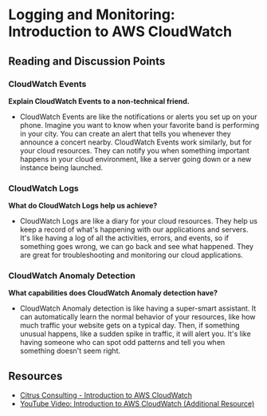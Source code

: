 # Logging and Monitoring: Introduction to AWS CloudWatch

## Reading and Discussion Points

### CloudWatch Events
**Explain CloudWatch Events to a non-technical friend.**
- CloudWatch Events are like the notifications or alerts you set up on your phone. Imagine you want to know when your favorite band is performing in your city. You can create an alert that tells you whenever they announce a concert nearby. CloudWatch Events work similarly, but for your cloud resources. They can notify you when something important happens in your cloud environment, like a server going down or a new instance being launched.

### CloudWatch Logs
**What do CloudWatch Logs help us achieve?**
- CloudWatch Logs are like a diary for your cloud resources. They help us keep a record of what's happening with our applications and servers. It's like having a log of all the activities, errors, and events, so if something goes wrong, we can go back and see what happened. They are great for troubleshooting and monitoring our cloud applications.

### CloudWatch Anomaly Detection
**What capabilities does CloudWatch Anomaly detection have?**
- CloudWatch Anomaly detection is like having a super-smart assistant. It can automatically learn the normal behavior of your resources, like how much traffic your website gets on a typical day. Then, if something unusual happens, like a sudden spike in traffic, it will alert you. It's like having someone who can spot odd patterns and tell you when something doesn't seem right.

## Resources
- [Citrus Consulting - Introduction to AWS CloudWatch](https://www.citrusconsulting.com/introduction-to-aws-cloudwatch/)
- [YouTube Video: Introduction to AWS CloudWatch (Additional Resource)](https://www.youtube.com/watch?v=k7wuIrHU4UY)
